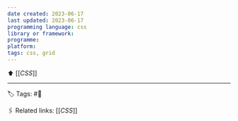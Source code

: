 ```yaml
---
date created: 2023-06-17
last updated: 2023-06-17
programming language: css
library or framework:
programme:
platform:
tags: css, grid
---
```

⬆ [[_CSS_]]

---
🏷 Tags: #🌱

🖇 Related links:
[[_CSS_]]
